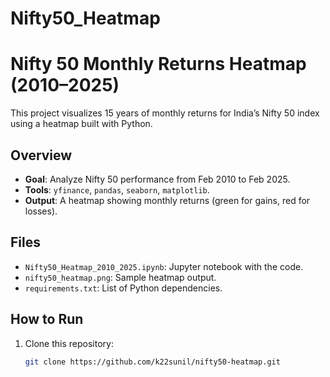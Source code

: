 # Nifty50_Heatmap

# Nifty 50 Monthly Returns Heatmap (2010–2025)

This project visualizes 15 years of monthly returns for India’s Nifty 50 index using a heatmap built with Python.

## Overview
- **Goal**: Analyze Nifty 50 performance from Feb 2010 to Feb 2025.
- **Tools**: `yfinance`, `pandas`, `seaborn`, `matplotlib`.
- **Output**: A heatmap showing monthly returns (green for gains, red for losses).

## Files
- `Nifty50_Heatmap_2010_2025.ipynb`: Jupyter notebook with the code.
- `nifty50_heatmap.png`: Sample heatmap output.
- `requirements.txt`: List of Python dependencies.

## How to Run
1. Clone this repository:
   ```bash
   git clone https://github.com/k22sunil/nifty50-heatmap.git
